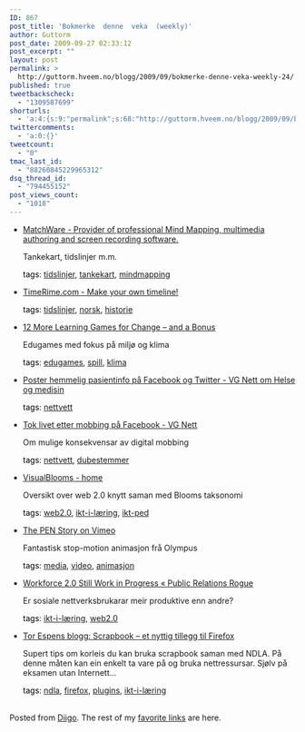 ```yaml
---
ID: 867
post_title: 'Bokmerke  denne  veka  (weekly)'
author: Guttorm
post_date: 2009-09-27 02:33:12
post_excerpt: ""
layout: post
permalink: >
  http://guttorm.hveem.no/blogg/2009/09/bokmerke-denne-veka-weekly-24/
published: true
tweetbackscheck:
  - "1309587699"
shorturls:
  - 'a:4:{s:9:"permalink";s:68:"http://guttorm.hveem.no/blogg/2009/09/bokmerke-denne-veka-weekly-24/";s:7:"tinyurl";s:26:"http://tinyurl.com/yaltfe6";s:4:"isgd";s:18:"http://is.gd/3I0dc";s:5:"bitly";s:19:"http://bit.ly/cS2dv";}'
twittercomments:
  - 'a:0:{}'
tweetcount:
  - "0"
tmac_last_id:
  - "88260845229965312"
dsq_thread_id:
  - "794455152"
post_views_count:
  - "1018"
---
```

<ul class='diigo-linkroll'><li><p class='diigo-link'><a rel='nofollow' href='http://www.matchware.com/en/products/mindview/education/examples.htm'>MatchWare - Provider of professional Mind Mapping, multimedia authoring and screen recording software.</a></p><p class='diigo-description'>Tankekart, tidslinjer m.m.</p><p class='diigo-tags'><a style='color:#000 !important;text-decoration:none !important;' href='http://www.diigo.com/cloud/guttorm1979'>tags</a>: <a href='http://www.diigo.com/user/guttorm1979/tidslinjer'>tidslinjer</a>, <a href='http://www.diigo.com/user/guttorm1979/tankekart'>tankekart</a>, <a href='http://www.diigo.com/user/guttorm1979/mindmapping'>mindmapping</a></p></li><li><p class='diigo-link'><a rel='nofollow' href='http://www.timerime.com'>TimeRime.com - Make your own timeline!</a></p><p class='diigo-tags'><a style='color:#000 !important;text-decoration:none !important;' href='http://www.diigo.com/cloud/guttorm1979'>tags</a>: <a href='http://www.diigo.com/user/guttorm1979/tidslinjer'>tidslinjer</a>, <a href='http://www.diigo.com/user/guttorm1979/norsk'>norsk</a>, <a href='http://www.diigo.com/user/guttorm1979/historie'>historie</a></p></li><li><p class='diigo-link'><a rel='nofollow' href='http://www.missiontolearn.com/2009/09/more-learning-games-for-change'>12 More Learning Games for Change – and a Bonus</a></p><p class='diigo-description'>Edugames med fokus på miljø og klima</p><p class='diigo-tags'><a style='color:#000 !important;text-decoration:none !important;' href='http://www.diigo.com/cloud/guttorm1979'>tags</a>: <a href='http://www.diigo.com/user/guttorm1979/edugames'>edugames</a>, <a href='http://www.diigo.com/user/guttorm1979/spill'>spill</a>, <a href='http://www.diigo.com/user/guttorm1979/klima'>klima</a></p></li><li><p class='diigo-link'><a rel='nofollow' href='http://www.vg.no/helse/artikkel.php?artid=580302'>Poster hemmelig pasientinfo på Facebook og Twitter - VG Nett om Helse og medisin</a></p><p class='diigo-tags'><a style='color:#000 !important;text-decoration:none !important;' href='http://www.diigo.com/cloud/guttorm1979'>tags</a>: <a href='http://www.diigo.com/user/guttorm1979/nettvett'>nettvett</a></p></li><li><p class='diigo-link'><a rel='nofollow' href='http://www.vg.no/nyheter/utenriks/artikkel.php?artid=589933'>Tok livet etter mobbing på Facebook - VG Nett</a></p><p class='diigo-description'>Om mulige konsekvensar av digital mobbing</p><p class='diigo-tags'><a style='color:#000 !important;text-decoration:none !important;' href='http://www.diigo.com/cloud/guttorm1979'>tags</a>: <a href='http://www.diigo.com/user/guttorm1979/nettvett'>nettvett</a>, <a href='http://www.diigo.com/user/guttorm1979/dubestemmer'>dubestemmer</a></p></li><li><p class='diigo-link'><a rel='nofollow' href='http://visualblooms.wikispaces.com'>VisualBlooms - home</a></p><p class='diigo-description'>Oversikt over web 2.0 knytt saman med Blooms taksonomi</p><p class='diigo-tags'><a style='color:#000 !important;text-decoration:none !important;' href='http://www.diigo.com/cloud/guttorm1979'>tags</a>: <a href='http://www.diigo.com/user/guttorm1979/web2.0'>web2.0</a>, <a href='http://www.diigo.com/user/guttorm1979/ikt-i-læring'>ikt-i-læring</a>, <a href='http://www.diigo.com/user/guttorm1979/ikt-ped'>ikt-ped</a></p></li><li><p class='diigo-link'><a rel='nofollow' href='http://vimeo.com/5520752'>The PEN Story on Vimeo</a></p><p class='diigo-description'>Fantastisk stop-motion animasjon frå Olympus</p><p class='diigo-tags'><a style='color:#000 !important;text-decoration:none !important;' href='http://www.diigo.com/cloud/guttorm1979'>tags</a>: <a href='http://www.diigo.com/user/guttorm1979/media'>media</a>, <a href='http://www.diigo.com/user/guttorm1979/video'>video</a>, <a href='http://www.diigo.com/user/guttorm1979/animasjon'>animasjon</a></p></li><li><p class='diigo-link'><a rel='nofollow' href='http://publicrelationsrogue.wordpress.com/2009/07/08/workforce-2-0-still-work-in-progress'>Workforce 2.0 Still Work in Progress « Public Relations Rogue</a></p><p class='diigo-description'>Er sosiale nettverksbrukarar meir produktive enn andre?</p><p class='diigo-tags'><a style='color:#000 !important;text-decoration:none !important;' href='http://www.diigo.com/cloud/guttorm1979'>tags</a>: <a href='http://www.diigo.com/user/guttorm1979/ikt-i-læring'>ikt-i-læring</a>, <a href='http://www.diigo.com/user/guttorm1979/web2.0'>web2.0</a></p></li><li><p class='diigo-link'><a rel='nofollow' href='http://torespensblogg.blogspot.com/2009/09/scrapbook-et-nyttig-tillegg-til-firefox.html'>Tor Espens blogg: Scrapbook – et nyttig tillegg til Firefox</a></p><p class='diigo-description'>Supert tips om korleis du kan bruka scrapbook saman med NDLA. På denne måten kan ein enkelt ta vare på og bruka nettressursar. Sjølv på eksamen utan Internett...</p><p class='diigo-tags'><a style='color:#000 !important;text-decoration:none !important;' href='http://www.diigo.com/cloud/guttorm1979'>tags</a>: <a href='http://www.diigo.com/user/guttorm1979/ndla'>ndla</a>, <a href='http://www.diigo.com/user/guttorm1979/firefox'>firefox</a>, <a href='http://www.diigo.com/user/guttorm1979/plugins'>plugins</a>, <a href='http://www.diigo.com/user/guttorm1979/ikt-i-læring'>ikt-i-læring</a></p></li></ul><br />Posted from <a href='http://www.diigo.com'>Diigo</a>. The rest of my <a href='http://www.diigo.com/user/guttorm1979'>favorite links</a> are here.